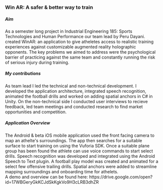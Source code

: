 <h3> Win AR: A safer & better way to train </h3>


<h5> Aim </h5>
<p>
As a semester long project in Industrial Engineering 185: Sports Technologies and Human Performance our team lead by Peru Dayani. 
created WinAR: an application to give atheletes access to realistic training experiences against customizable augmented reality holographic opponents.
The key problems we aimed to address were the psychological barrier of practicing against the same team and constantly running the risk of serious injury during training.
</p>


<h5> My contributions </h5>
As team lead I led the technical and non-technical development. I developed the application architecture, integrated speech recognition, animated the football drills and worked on adding spatial anchors in C# in Unity.
On the non-technical side I conducted user interviews to recieve feedback, led team meetings and conducted research to find market opportunities and competition.

<h5> Application Overview </h5>
<p>
The Android & beta iOS mobile application used the front facing camera to map an athelte's surroundings. 
The app then searches for a suitable surface to start training on using the Vuforia SDK.
Once a suitable plane group has been found the athlete can use voice commands to start select drills.
Speech recognition was developed and integrated using the Android Speech to Text plugin.
A football play model was created and animated for a select few offensive trailing drills.
Spatial anchors were added to streamline mapping surroundings and onboarding time for athelets.
<br>
A demo and overview can be found here: https://drive.google.com/open?id=17WBGeryGkKCJdSkKgkVo9H3cLRB3dhZR
</p>

